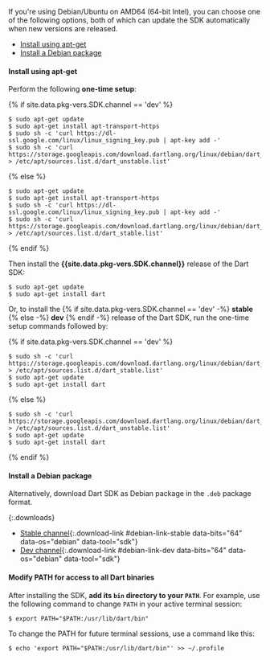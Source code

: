 If you're using Debian/Ubuntu on AMD64 (64-bit Intel), you can choose one of the
following options, both of which can update the SDK automatically when new
versions are released.

* [Install using apt-get](#install-using-apt-get)
* [Install a Debian package](#install-a-debian-package)

#### Install using apt-get

Perform the following **one-time setup**:

{% if site.data.pkg-vers.SDK.channel == 'dev' %}
```terminal
$ sudo apt-get update
$ sudo apt-get install apt-transport-https
$ sudo sh -c 'curl https://dl-ssl.google.com/linux/linux_signing_key.pub | apt-key add -'
$ sudo sh -c 'curl https://storage.googleapis.com/download.dartlang.org/linux/debian/dart_unstable.list > /etc/apt/sources.list.d/dart_unstable.list'
```
{% else %}
```terminal
$ sudo apt-get update
$ sudo apt-get install apt-transport-https
$ sudo sh -c 'curl https://dl-ssl.google.com/linux/linux_signing_key.pub | apt-key add -'
$ sudo sh -c 'curl https://storage.googleapis.com/download.dartlang.org/linux/debian/dart_stable.list > /etc/apt/sources.list.d/dart_stable.list'
```
{% endif %}

Then install the
**{{site.data.pkg-vers.SDK.channel}}**
release of the Dart SDK:

```terminal
$ sudo apt-get update
$ sudo apt-get install dart
```

Or, to install the
{% if site.data.pkg-vers.SDK.channel == 'dev' -%}
**stable**
{% else -%}
**dev**
{% endif -%}
release of the Dart SDK,
run the one-time setup commands followed by:

{% if site.data.pkg-vers.SDK.channel == 'dev' %}
```terminal
$ sudo sh -c 'curl https://storage.googleapis.com/download.dartlang.org/linux/debian/dart_stable.list > /etc/apt/sources.list.d/dart_stable.list'
$ sudo apt-get update
$ sudo apt-get install dart
```
{% else %}
```terminal
$ sudo sh -c 'curl https://storage.googleapis.com/download.dartlang.org/linux/debian/dart_unstable.list > /etc/apt/sources.list.d/dart_unstable.list'
$ sudo apt-get update
$ sudo apt-get install dart
```
{% endif %}


#### Install a Debian package

Alternatively, download Dart SDK as Debian package in the `.deb` package format.

{:.downloads}
- [Stable channel](#){:.download-link #debian-link-stable
  data-bits="64" data-os="debian" data-tool="sdk"}
- [Dev channel](#){:.download-link #debian-link-dev
  data-bits="64" data-os="debian" data-tool="sdk"}


#### Modify PATH for access to all Dart binaries

After installing the SDK, **add its `bin` directory to your `PATH`**. For example,
use the following command to change `PATH` in your active terminal session:

```terminal
$ export PATH="$PATH:/usr/lib/dart/bin"
```

To change the PATH for future terminal sessions, use a command like this:

```terminal
$ echo 'export PATH="$PATH:/usr/lib/dart/bin"' >> ~/.profile
```
